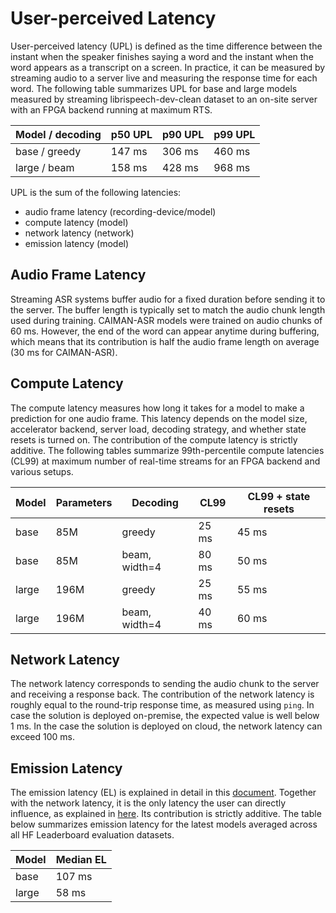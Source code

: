 # User-perceived Latency

User-perceived latency (UPL) is defined as the time difference between the instant when the speaker finishes saying a word and the instant when the word appears as a transcript on a screen. In practice, it can be measured by streaming audio to a server live and measuring the response time for each word. The following table summarizes UPL for base and large models measured by streaming librispeech-dev-clean dataset to an on-site server with an FPGA backend running at maximum RTS.

<!-- Numbers from the hydra weekendly -->

| Model / decoding | p50 UPL | p90 UPL | p99 UPL |
| ---------------- | ------- | ------- | ------- |
| base / greedy    | 147 ms  | 306 ms  | 460 ms  |
| large / beam     | 158 ms  | 428 ms  | 968 ms  |

UPL is the sum of the following latencies:

- audio frame latency (recording-device/model)
- compute latency (model)
- network latency (network)
- emission latency (model)

## Audio Frame Latency

Streaming ASR systems buffer audio for a fixed duration before sending it to the server. The buffer length is typically set to match the audio chunk length used during training. CAIMAN-ASR models were trained on audio chunks of 60 ms. However, the end of the word can appear anytime during buffering, which means that its contribution is half the audio frame length on average (30 ms for CAIMAN-ASR).

## Compute Latency

The compute latency measures how long it takes for a model to make a prediction for one audio frame. This latency depends on the model size, accelerator backend, server load, decoding strategy, and whether state resets is turned on. The contribution of the compute latency is strictly additive. The following tables summarize 99th-percentile compute latencies (CL99) at maximum number of real-time streams for an FPGA backend and various setups.

| Model | Parameters | Decoding      | CL99  | CL99 + state resets |
| ----- | ---------- | ------------- | ----- | ------------------- |
| base  | 85M        | greedy        | 25 ms | 45 ms               |
| base  | 85M        | beam, width=4 | 80 ms | 50 ms               |
| large | 196M       | greedy        | 25 ms | 55 ms               |
| large | 196M       | beam, width=4 | 40 ms | 60 ms               |

## Network Latency

The network latency corresponds to sending the audio chunk to the server and receiving a response back. The contribution of the network latency is roughly equal to the round-trip response time, as measured using `ping`. In case the solution is deployed on-premise, the expected value is well below 1 ms. In the case the solution is deployed on cloud, the network latency can exceed 100 ms.

## Emission Latency

The emission latency (EL) is explained in detail in this [document](../training/emission_latency.md). Together with the network latency, it is the only latency the user can directly influence, as explained in [here](../training/delay_penalty.md). Its contribution is strictly additive. The table below summarizes emission latency for the latest models averaged across all HF Leaderboard evaluation datasets.

<!-- Numbers from the WER spread-sheet base+greedy and large+beam -->

| Model | Median EL |
| ----- | --------- |
| base  | 107 ms    |
| large | 58 ms     |

